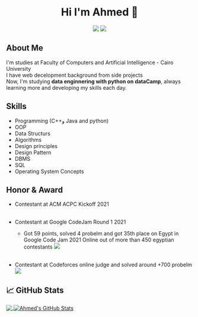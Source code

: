 
<h1 align="center">Hi I'm Ahmed 👋</h1>
<p align="center">
    <a href="https://twitter.com/Ahmed_3tya"><img src="https://img.shields.io/badge/twitter-%231FA1F1?style=flat&logo=twitter&logoColor=white"/></a>
    <a href="https://www.linkedin.com/in/ahmed-atya-0635531a3/"><img src="https://img.shields.io/badge/linkedin-%230177B5?style=flat&logo=linkedin&logoColor=white"/></a>
  </p>
  
## About Me
I'm studies at Faculty of Computers and Artificial Intelligence - Cairo University <br>
I have web decelopment background from side projects <br>
Now, I'm studying **data enginnering with python on dataCamp**, always learning more and developing my skills each day.<br>

## Skills
- Programming (C++و Java and python)
- OOP
- Data Structurs
- Algorithms
- Design principles
- Design Pattern
- DBMS
- SQL
- Operating System Concepts 
## Honor & Award
- Contestant at ACM ACPC Kickoff 2021 <br> <br>
- Contestant at Google CodeJam Round 1 2021  <br>
  - Got 59 points, solved 4 probelm and got 35th place on Egypt in Google Code Jam 2021 Online out of more than 450 egyptian contestants <a href="https://drive.google.com/file/d/168bfDDQL3ov5GphW8upF-GJGC6f0Ft1K/view?usp=sharing"><img src="https://img.shields.io/badge/See credential-%231FA1F1?style=flat&logo=GoogleCodeJam&logoColor=white"/></a><br><br>

- Contestant at Codeforces online judge and solved around +700 probelm <a href="https://drive.google.com/file/d/1KzcvimF7fUOkLp_QjZtQoJQS-F3H9tHd/view?usp=sharing"><img src="https://img.shields.io/badge/See credential-%231FA1F1?style=flat&logo=Codeforces&logoColor=white"/></a>
<!-- More info, tips and tricks for making GitHub Profile README can be found in my article at https://towardsdatascience.com/build-a-stunning-readme-for-your-github-profile-9b80434fe5d7 -->


## &#x1f4c8; GitHub Stats

<a href="https://github.com/AhmedAtya74">
  <img align="center" src="https://github-readme-stats.vercel.app/api/top-langs/?username=AhmedAtya74&hide=java,html,tex&title_color=ffffff&text_color=c9cacc&icon_color=2bbc8a&bg_color=1d1f21&langs_count=3" />
</a>
<a href="https://github.com/AhmedAtya74">
  <img align="center" src="https://github-readme-stats.vercel.app/api?username=AhmedAtya74&show_icons=true&line_height=27&count_private=true&title_color=ffffff&text_color=c9cacc&icon_color=2bbc8a&bg_color=1d1f21" alt="Ahmed's GitHub Stats" />
</a>

